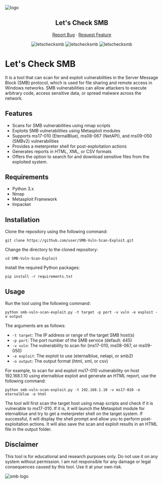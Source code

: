 ![logo](https://github.com/Shirshakhtml/letschecksmb/assets/75179984/c86ff902-dac1-4e43-986f-873f2edde82b)<div align="center">
 <h2 align="center">Let's Check SMB</h2>
  <p align="center">
    <a
      href="https://github.com/Shirshakhtml/AutoRecon/issues/new?assignees=&labels=bug">Report
      Bug</a>
    ·
    <a href="https://github.com/Shirshakhtml/letschecksmb/issues">Request Feature</a>
  </p>

  <img alt="letschecksmb" src="https://img.shields.io/github/stars/Shirshakhtml/letschecksmb">
  <img alt="letschecksmb" src="https://img.shields.io/github/issues/Shirshakhtml/letschecksmb">
  <img alt="letschecksmb" src="https://img.shields.io/github/languages/code-size/Shirshakhtml/letschecksmb">

</div>

# Let's Check SMB

It is a tool that can scan for and exploit vulnerabilities in the Server Message Block (SMB) protocol, which is used for file sharing and remote access in Windows networks. SMB vulnerabilities can allow attackers to execute arbitrary code, access sensitive data, or spread malware across the network.

## Features

- Scans for SMB vulnerabilities using nmap scripts
- Exploits SMB vulnerabilities using Metasploit modules
- Supports ms17-010 (EternalBlue), ms08-067 (NetAPI), and ms09-050 (SMBv2) vulnerabilities
- Provides a meterpreter shell for post-exploitation actions
- Generates reports in HTML, XML, or CSV formats
- Offers the option to search for and download sensitive files from the exploited system.

## Requirements

- Python 3.x
- Nmap
- Metasploit Framework
- Impacket

## Installation

Clone the repository using the following command:

`git clone https://github.com/user/SMB-Vuln-Scan-Exploit.git`

Change the directory to the cloned repository:

`cd SMB-Vuln-Scan-Exploit`

Install the required Python packages:

`pip install -r requirements.txt`

## Usage

Run the tool using the following command:

`python smb-vuln-scan-exploit.py -t target -p port -v vuln -e exploit -o output`

The arguments are as follows:

- `-t target`: The IP address or range of the target SMB host(s)
- `-p port`: The port number of the SMB service (default: 445)
- `-v vuln`: The vulnerability to scan for (ms17-010, ms08-067, or ms09-050)
- `-e exploit`: The exploit to use (eternalblue, netapi, or smb2)
- `-o output`: The output format (html, xml, or csv)

For example, to scan for and exploit ms17-010 vulnerability on host 192.168.1.10 using eternalblue exploit and generate an HTML report, use the following command:

`python smb-vuln-scan-exploit.py -t 192.168.1.10 -v ms17-010 -e eternalblue -o html`

The tool will first scan the target host using nmap scripts and check if it is vulnerable to ms17-010. If it is, it will launch the Metasploit module for eternalblue and try to get a meterpreter shell on the target system. If successful, it will display the shell prompt and allow you to perform post-exploitation actions. It will also save the scan and exploit results in an HTML file in the output folder.

## Disclaimer

This tool is for educational and research purposes only. Do not use it on any system without permission. I am not responsible for any damage or legal consequences caused by this tool. Use it at your own risk.

![smb logo](https://github.com/Shirshakhtml/letschecksmb/assets/75179984/f19cce16-9ee4-4246-82d5-6cb54fcbf264)<div align="center">


